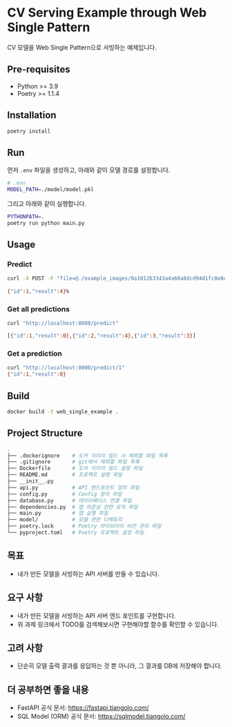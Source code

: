 # CV Serving Example through Web Single Pattern

CV 모델을 Web Single Pattern으로 서빙하는 예제입니다.

## Pre-requisites

- Python >= 3.9
- Poetry >= 1.1.4

## Installation

```bash
poetry install
```

## Run

먼저 `.env` 파일을 생성하고, 아래와 같이 모델 경로를 설정합니다.

```bash
# .env
MODEL_PATH=./model/model.pkl
```

그리고 아래와 같이 실행합니다.

```bash
PYTHONPATH=.
poetry run python main.py
```

## Usage

### Predict

```bash
curl -X POST -F "file=@./example_images/0a101263343a4a60a8dcd94d1fc8e8e253dadf14.jpg" http://localhost:8000/predict
 
{"id":1,"result":4}%
```

### Get all predictions

```bash
curl "http://localhost:8000/predict"

[{"id":1,"result":0},{"id":2,"result":4},{"id":3,"result":3}]
```

### Get a prediction

```bash
curl "http://localhost:8000/predict/1"
{"id":1,"result":0}
```

## Build

```bash
docker build -t web_single_example .
```

## Project Structure

```bash
.
├── .dockerignore    # 도커 이미지 빌드 시 제외할 파일 목록
├── .gitignore       # git에서 제외할 파일 목록
├── Dockerfile       # 도커 이미지 빌드 설정 파일
├── README.md        # 프로젝트 설명 파일
├── __init__.py
├── api.py           # API 엔드포인트 정의 파일
├── config.py        # Config 정의 파일
├── database.py      # 데이터베이스 연결 파일
├── dependencies.py  # 앱 의존성 관련 로직 파일
├── main.py          # 앱 실행 파일
├── model/           # 모델 관련 디렉토리
├── poetry.lock      # Poetry 라이브러리 버전 관리 파일
└── pyproject.toml   # Poetry 프로젝트 설정 파일
```

## 목표
- 내가 만든 모델을 서빙하는 API 서버를 만들 수 있습니다.

## 요구 사항
- 내가 만든 모델을 서빙하는 API 서버 엔드 포인트를 구현합니다.
- 위 과제 링크에서 TODO를 검색해보시면 구현해야할 함수를 확인할 수 있습니다.

## 고려 사항
- 단순히 모델 출력 결과를 응답하는 것 뿐 아니라, 그 결과를 DB에 저장해야 합니다.

## 더 공부하면 좋을 내용
- FastAPI 공식 문서: https://fastapi.tiangolo.com/
- SQL Model (ORM) 공식 문서: https://sqlmodel.tiangolo.com/
